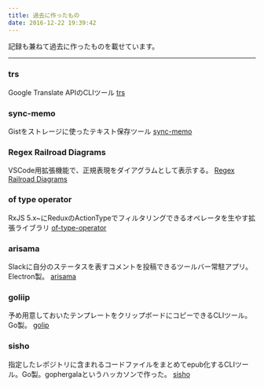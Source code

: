 ```yaml
---
title: 過去に作ったもの
date: 2016-12-22 19:39:42
---
```


記録も兼ねて過去に作ったものを載せています。

------

### trs

Google Translate APIのCLIツール
[trs](https://github.com/kogai/trs)

### sync-memo

Gistをストレージに使ったテキスト保存ツール
[sync-memo](https://github.com/kogai/sync-memo)

### Regex Railroad Diagrams

VSCode用拡張機能で、正規表現をダイアグラムとして表示する。
[Regex Railroad Diagrams](https://marketplace.visualstudio.com/items?itemName=kogai.regex-railroad-diagrams)

### of type operator

RxJS 5.x~にReduxのActionTypeでフィルタリングできるオペレータを生やす拡張ライブラリ
[of-type-operator](https://www.npmjs.com/package/of-type-operator)

### arisama

Slackに自分のステータスを表すコメントを投稿できるツールバー常駐アプリ。Electron製。
[arisama](https://github.com/kogai/arisama/releases)

### goliip

予め用意しておいたテンプレートをクリップボードにコピーできるCLIツール。Go製。
[golip](https://github.com/kogai/golip)

### sisho

指定したレポジトリに含まれるコードファイルをまとめてepub化するCLIツール。Go製。gophergalaというハッカソンで作った。
[sisho](https://github.com/gophergala2016/sisho)